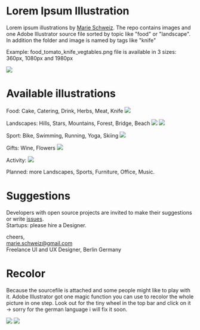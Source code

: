 Lorem Ipsum Illustration
====

Lorem ipsum illustrations by <a href="http://marie-schweiz.de">Marie Schweiz</a>. The repo contains images and one Adobe Illustrator source file sorted by topic like "food" or "landscape". In addition the folder and image is named by tags like "knife"

Example: food_tomato_knife_vegtables.png file is available in 3 sizes:
360px, 1080px and 1980px

<img src="https://dl.dropboxusercontent.com/u/1283627/readme%2C-info.png">

Available illustrations
==

Food: Cake, Catering, Drink, Herbs, Meat, Knife
<img src="https://dl.dropboxusercontent.com/u/1283627/readme-food-row.png">

Landscapes:  Hills, Stars, Mountains, Forest, Bridge, Beach
<img src="https://dl.dropboxusercontent.com/u/1283627/readme-landscape-row.png">
<img src="https://dl.dropboxusercontent.com/u/1283627/readme-landscape-row2.png">

Sport: Bike, Swimming, Running, Yoga, Skiing
<img src="https://dl.dropboxusercontent.com/u/1283627/readme-sport-row.png">

Gifts: Wine, Flowers
<img src="https://dl.dropboxusercontent.com/u/1283627/readme-gifts-row.png">

Activity:
<img src="https://dl.dropboxusercontent.com/u/1283627/readme-activity-row.png">

Planned: more Landscapes, Sports, Furniture, Office, Music.

Suggestions
==
Developers with open source projects are invited to make their suggestions or write <a href="https://github.com/MarieSchweiz/lorum-ipsum-illustration/issues">issues</a>. </br>
Startups: please hire a Designer.

cheers,</br>
marie.schweiz@gmail.com</br>
Freelance UI and UX Designer, Berlin Germany

Recolor
==

Because the sourcefile is attached and some people might like to play with it. Adobe Illustrator got one magic function you can use to recolor the whole picture in one step. Look out for the tiny wheel in the top bar and click on it -> sorry for the german language i will fix it soon.

<img src="https://dl.dropboxusercontent.com/u/1283627/readme-recolor-icon.png">
<img src="https://dl.dropboxusercontent.com/u/1283627/readme-recolor.png">
